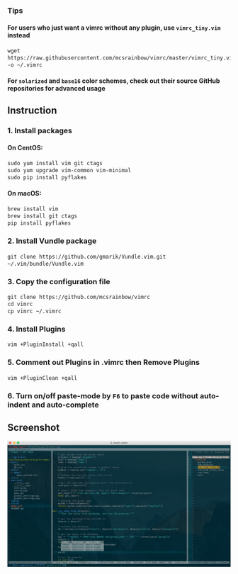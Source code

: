 ### Tips

#### For users who just want a vimrc without any plugin, use `vimrc_tiny.vim` instead

```
wget https://raw.githubusercontent.com/mcsrainbow/vimrc/master/vimrc_tiny.vim -o ~/.vimrc
```

#### For `solarized` and `base16` color schemes, check out their source GitHub repositories for advanced usage

## Instruction

### 1. Install packages

#### On CentOS:

```
sudo yum install vim git ctags
sudo yum upgrade vim-common vim-minimal
sudo pip install pyflakes
```

#### On macOS:

```
brew install vim
brew install git ctags
pip install pyflakes
```

### 2. Install Vundle package

```
git clone https://github.com/gmarik/Vundle.vim.git ~/.vim/bundle/Vundle.vim
```

### 3. Copy the configuration file

```
git clone https://github.com/mcsrainbow/vimrc
cd vimrc
cp vimrc ~/.vimrc
```

### 4. Install Plugins

```
vim +PluginInstall +qall
```

### 5. Comment out Plugins in .vimrc then Remove Plugins

```
vim +PluginClean +qall
```

### 6. Turn on/off paste-mode by `F6` to paste code without auto-indent and auto-complete

## Screenshot

![image](screenshot.png)
